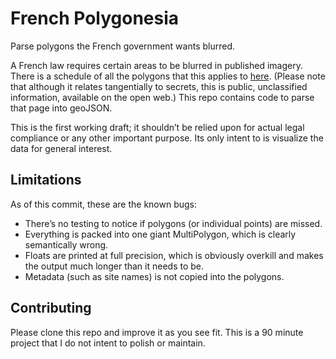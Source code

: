 # French Polygonesia

Parse polygons the French government wants blurred.

A French law requires certain areas to be blurred in published imagery. There is a schedule of all the polygons that this applies to [here](https://www.legifrance.gouv.fr/jorf/id/JORFTEXT000048234967). (Please note that although it relates tangentially to secrets, this is public, unclassified information, available on the open web.) This repo contains code to parse that page into geoJSON.

This is the first working draft; it shouldn’t be relied upon for actual legal compliance or any other important purpose. Its only intent to is visualize the data for general interest.

## Limitations

As of this commit, these are the known bugs:

- There’s no testing to notice if polygons (or individual points) are missed.
- Everything is packed into one giant MultiPolygon, which is clearly semantically wrong.
- Floats are printed at full precision, which is obviously overkill and makes the output much longer than it needs to be.
- Metadata (such as site names) is not copied into the polygons.

## Contributing

Please clone this repo and improve it as you see fit. This is a 90 minute project that I do not intent to polish or maintain.
